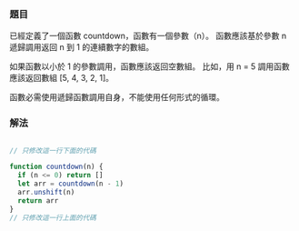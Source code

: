 ### 題目

已經定義了一個函數 countdown，函數有一個參數（n）。 函數應該基於參數 n 遞歸調用返回 n 到 1 的連續數字的數組。 

如果函數以小於 1 的參數調用，函數應該返回空數組。 比如，用 n = 5 調用函數應該返回數組 [5, 4, 3, 2, 1]。 

函數必需使用遞歸函數調用自身，不能使用任何形式的循環。

### 解法

```js

// 只修改這一行下面的代碼

function countdown(n) {
  if (n <= 0) return []
  let arr = countdown(n - 1)
  arr.unshift(n)
  return arr
}
// 只修改這一行上面的代碼

```
